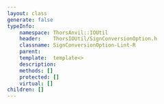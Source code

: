 ```yaml
---
layout: class
generate: false
typeInfo:
    namespace: ThorsAnvil::IOUtil
    header:    ThorsIOUtil/SignConversionOption.h
    classname: SignConversionOption-Lint-R
    parent:    
    template:  template<>
    description: 
    methods: []
    protected: []
    virtual: []
children: []
---
```

